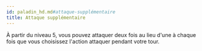 ```yaml
---
id: paladin_hd.md#attaque-supplémentaire
title: Attaque supplémentaire
---
```


À partir du niveau 5, vous pouvez attaquer deux fois au lieu d'une à chaque fois que vous choisissez l'action attaquer pendant votre tour.

